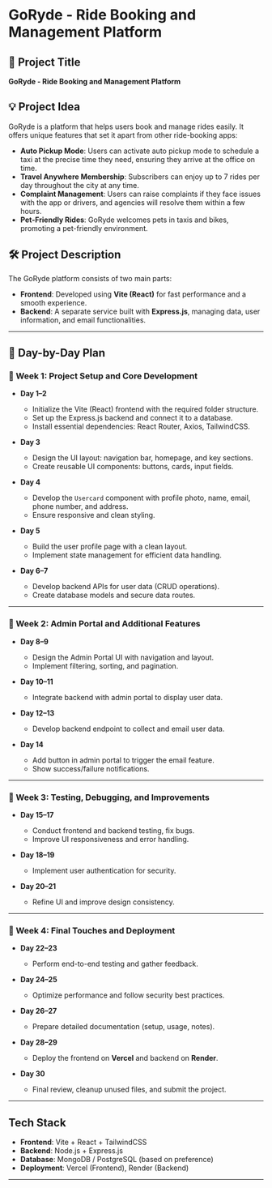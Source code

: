 # GoRyde - Ride Booking and Management Platform 

## 🚀 Project Title
**GoRyde - Ride Booking and Management Platform**

## 💡 Project Idea
GoRyde is a platform that helps users book and manage rides easily. It offers unique features that set it apart from other ride-booking apps:

- **Auto Pickup Mode**: Users can activate auto pickup mode to schedule a taxi at the precise time they need, ensuring they arrive at the office on time.
- **Travel Anywhere Membership**: Subscribers can enjoy up to 7 rides per day throughout the city at any time.
- **Complaint Management**: Users can raise complaints if they face issues with the app or drivers, and agencies will resolve them within a few hours.
- **Pet-Friendly Rides**: GoRyde welcomes pets in taxis and bikes, promoting a pet-friendly environment.

## 🛠 Project Description
The GoRyde platform consists of two main parts:

- **Frontend**: Developed using **Vite (React)** for fast performance and a smooth experience.
- **Backend**: A separate service built with **Express.js**, managing data, user information, and email functionalities.

---

## 📅 Day-by-Day Plan

### 📌 Week 1: Project Setup and Core Development

- **Day 1–2**
  - Initialize the Vite (React) frontend with the required folder structure.
  - Set up the Express.js backend and connect it to a database.
  - Install essential dependencies: React Router, Axios, TailwindCSS.

- **Day 3**
  - Design the UI layout: navigation bar, homepage, and key sections.
  - Create reusable UI components: buttons, cards, input fields.

- **Day 4**
  - Develop the `Usercard` component with profile photo, name, email, phone number, and address.
  - Ensure responsive and clean styling.

- **Day 5**
  - Build the user profile page with a clean layout.
  - Implement state management for efficient data handling.

- **Day 6–7**
  - Develop backend APIs for user data (CRUD operations).
  - Create database models and secure data routes.

---

### 📌 Week 2: Admin Portal and Additional Features

- **Day 8–9**
  - Design the Admin Portal UI with navigation and layout.
  - Implement filtering, sorting, and pagination.

- **Day 10–11**
  - Integrate backend with admin portal to display user data.

- **Day 12–13**
  - Develop backend endpoint to collect and email user data.

- **Day 14**
  - Add button in admin portal to trigger the email feature.
  - Show success/failure notifications.

---

### 📌 Week 3: Testing, Debugging, and Improvements

- **Day 15–17**
  - Conduct frontend and backend testing, fix bugs.
  - Improve UI responsiveness and error handling.

- **Day 18–19**
  - Implement user authentication for security.

- **Day 20–21**
  - Refine UI and improve design consistency.

---

### 📌 Week 4: Final Touches and Deployment

- **Day 22–23**
  - Perform end-to-end testing and gather feedback.

- **Day 24–25**
  - Optimize performance and follow security best practices.

- **Day 26–27**
  - Prepare detailed documentation (setup, usage, notes).

- **Day 28–29**
  - Deploy the frontend on **Vercel** and backend on **Render**.

- **Day 30**
  - Final review, cleanup unused files, and submit the project.

---

## Tech Stack
- **Frontend**: Vite + React + TailwindCSS
- **Backend**: Node.js + Express.js
- **Database**: MongoDB / PostgreSQL (based on preference)
- **Deployment**: Vercel (Frontend), Render (Backend)

---
